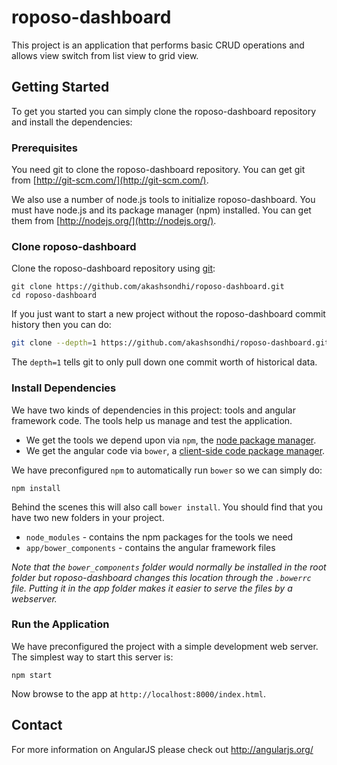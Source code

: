 # roposo-dashboard 

This project is an application that performs basic CRUD operations and allows view switch from list view to grid view.


## Getting Started

To get you started you can simply clone the roposo-dashboard repository and install the dependencies:

### Prerequisites

You need git to clone the roposo-dashboard repository. You can get git from
[http://git-scm.com/](http://git-scm.com/).

We also use a number of node.js tools to initialize roposo-dashboard. You must have node.js and
its package manager (npm) installed.  You can get them from [http://nodejs.org/](http://nodejs.org/).

### Clone roposo-dashboard

Clone the roposo-dashboard repository using [git][git]:

```
git clone https://github.com/akashsondhi/roposo-dashboard.git
cd roposo-dashboard
```

If you just want to start a new project without the roposo-dashboard commit history then you can do:

```bash
git clone --depth=1 https://github.com/akashsondhi/roposo-dashboard.git <your-project-name>
```

The `depth=1` tells git to only pull down one commit worth of historical data.

### Install Dependencies

We have two kinds of dependencies in this project: tools and angular framework code.  The tools help
us manage and test the application.

* We get the tools we depend upon via `npm`, the [node package manager][npm].
* We get the angular code via `bower`, a [client-side code package manager][bower].

We have preconfigured `npm` to automatically run `bower` so we can simply do:

```
npm install
```

Behind the scenes this will also call `bower install`.  You should find that you have two new
folders in your project.

* `node_modules` - contains the npm packages for the tools we need
* `app/bower_components` - contains the angular framework files

*Note that the `bower_components` folder would normally be installed in the root folder but
roposo-dashboard changes this location through the `.bowerrc` file.  Putting it in the app folder makes
it easier to serve the files by a webserver.*

### Run the Application

We have preconfigured the project with a simple development web server.  The simplest way to start
this server is:

```
npm start
```

Now browse to the app at `http://localhost:8000/index.html`.

## Contact

For more information on AngularJS please check out http://angularjs.org/

[bower]: http://bower.io
[git]: http://git-scm.com/
[http-server]: https://github.com/nodeapps/http-server
[node]: https://nodejs.org
[npm]: https://www.npmjs.org/
